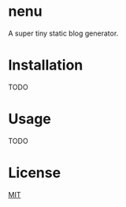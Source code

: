nenu
===================

A super tiny static blog generator.

# Installation

TODO

# Usage

TODO

# License

[MIT](MIT)